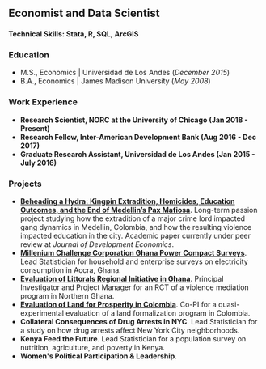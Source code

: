 ## Economist and Data Scientist

#### Technical Skills: Stata, R, SQL, ArcGIS

### Education
- M.S., Economics	| Universidad de Los Andes (_December 2015_)	 			        		
- B.A., Economics | James Madison University (_May 2008_)

### Work Experience
- **Research Scientist, NORC at the University of Chicago (Jan 2018 - Present)**
- **Research Fellow, Inter-American Development Bank (Aug 2016 - Dec 2017)**
- **Graduate Research Assistant, Universidad de Los Andes (Jan 2015 - July 2016)**

### Projects
- **[Beheading a Hydra: Kingpin Extradition, Homicides, Education Outcomes, and the End of Medellin’s Pax Mafiosa](https://glhaugan.github.io/Hydra/)**. Long-term passion project studying how the extradition of a major crime lord impacted gang dynamics in Medellin, Colombia, and how the resulting violence impacted education in the city. Academic paper currently under peer review at _Journal of Development Economics_.
- **[Millenium Challenge Corporation Ghana Power Compact Surveys](https://glhaugan.github.io/MCCGhana/)**. Lead Statistician for household and enterprise surveys on electricity consumption in Accra, Ghana.
- **[Evaluation of Littorals Regional Initiative in Ghana](https://glhaugan.github.io/LRI/)**. Principal Investigator and Project Manager for an RCT of a violence mediation program in Northern Ghana.
- **[Evaluation of Land for Prosperity in Colombia](https://glhaugan.github.io/LfP/)**. Co-PI for a quasi-experimental evaluation of a land formalization program in Colombia.
- **Collateral Consequences of Drug Arrests in NYC**. Lead Statistician for a study on how drug arrests affect New York City neighborhoods.
- **Kenya Feed the Future**. Lead Statistician for a population survey on nutrition, agriculture, and poverty in Kenya.
- **Women's Political Participation & Leadership**. 


